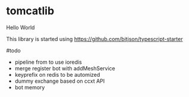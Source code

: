 # tomcatlib

Hello World

This library is started using https://github.com/bitjson/typescript-starter

#todo

- pipeline from to use ioredis
- merge register bot with addMeshService
- keyprefix on redis to be automized
- dummy exchange based on ccxt API
- bot memory

